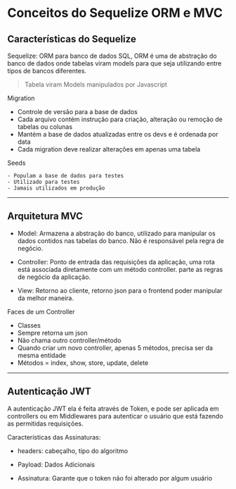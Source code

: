 # Conceitos do Sequelize ORM e MVC

## Características do Sequelize

Sequelize: ORM para banco de dados SQL, ORM é uma de abstração do banco de dados onde tabelas viram models para que  seja utilizando entre tipos de bancos diferentes.

> Tabela viram Models manipulados por Javascript

Migration

- Controle de versão para a base de dados
- Cada arquivo contém instrução para criação, alteração ou remoção de tabelas ou colunas
- Mantém a base de dados atualizadas entre os devs e é ordenada por data
- Cada migration deve realizar alterações em apenas uma tabela



Seeds 

    - Populam a base de dados para testes
    - Utilizado para testes
    - Jamais utilizados em produção

---

## Arquitetura MVC

- Model: Armazena a abstração do banco, utilizado para manipular os dados contidos nas tabelas do banco. Não é responsável pela regra de negócio.

- Controller: Ponto de entrada das requisições da aplicação, uma rota está associada diretamente com um método controller. parte as regras de negócio da aplicação.

- View: Retorno ao cliente, retorno json para o frontend poder manipular da melhor maneira.

  

Faces de um Controller

- Classes
- Sempre retorna um json
- Não chama outro controller/método              
- Quando criar um novo controller, apenas 5 métodos, precisa ser da mesma entidade
- Métodos = index, show, store, update, delete              

---

## Autenticação JWT

A autenticação JWT ela é feita através de Token, e pode ser aplicada em controllers ou em Middlewares para autenticar o usuário que está fazendo as permitidas requisições.

Características das Assinaturas:

- headers: cabeçalho, tipo do algoritmo

- Payload: Dados Adicionais
- Assinatura: Garante que o token não foi alterado por algum usuário





